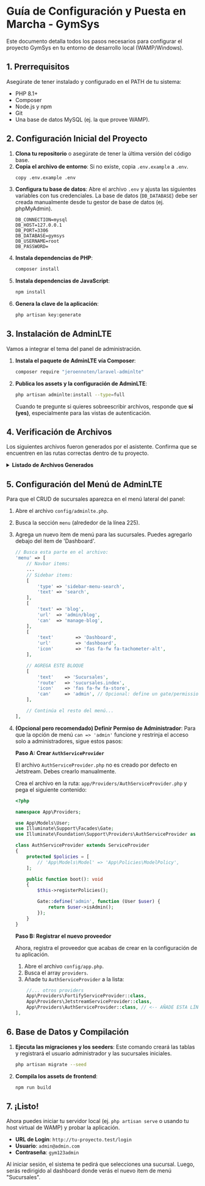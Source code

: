 # Guía de Configuración y Puesta en Marcha - GymSys

Este documento detalla todos los pasos necesarios para configurar el proyecto GymSys en tu entorno de desarrollo local (WAMP/Windows).

## 1. Prerrequisitos

Asegúrate de tener instalado y configurado en el PATH de tu sistema:
- PHP 8.1+
- Composer
- Node.js y npm
- Git
- Una base de datos MySQL (ej. la que provee WAMP).

## 2. Configuración Inicial del Proyecto

1.  **Clona tu repositorio** o asegúrate de tener la última versión del código base.
2.  **Copia el archivo de entorno**: Si no existe, copia `.env.example` a `.env`.
    ```bash
    copy .env.example .env
    ```
3.  **Configura tu base de datos**: Abre el archivo `.env` y ajusta las siguientes variables con tus credenciales. La base de datos (`DB_DATABASE`) debe ser creada manualmente desde tu gestor de base de datos (ej. phpMyAdmin).
    ```dotenv
    DB_CONNECTION=mysql
    DB_HOST=127.0.0.1
    DB_PORT=3306
    DB_DATABASE=gymsys
    DB_USERNAME=root
    DB_PASSWORD=
    ```
4.  **Instala dependencias de PHP**:
    ```bash
    composer install
    ```
5.  **Instala dependencias de JavaScript**:
    ```bash
    npm install
    ```
6.  **Genera la clave de la aplicación**:
    ```bash
    php artisan key:generate
    ```

## 3. Instalación de AdminLTE

Vamos a integrar el tema del panel de administración.

1.  **Instala el paquete de AdminLTE vía Composer**:
    ```bash
    composer require "jeroennoten/laravel-adminlte"
    ```
2.  **Publica los assets y la configuración de AdminLTE**:
    ```bash
    php artisan adminlte:install --type=full
    ```
    Cuando te pregunte si quieres sobreescribir archivos, responde que **sí (yes)**, especialmente para las vistas de autenticación.

## 4. Verificación de Archivos

Los siguientes archivos fueron generados por el asistente. Confirma que se encuentren en las rutas correctas dentro de tu proyecto.

<details>
<summary><strong>Listado de Archivos Generados</strong></summary>

-   `app/Http/Livewire/Auth/SelectSucursal.php`
-   `app/Http/Livewire/Sucursales/SucursalManager.php`
-   `app/Http/Middleware/EnsureSucursalIsSelected.php`
-   `app/Http/Responses/LoginResponse.php`
-   `app/Models/Sucursal.php`
-   `database/migrations/2024_05_20_100001_create_sucursales_table.php`
-   `database/migrations/2024_05_20_100002_add_role_to_users_table.php`
-   `database/migrations/2024_05_20_100003_create_sucursal_user_pivot_table.php`
-   `database/seeders/SucursalSeeder.php`
-   `database/seeders/UserSeeder.php`
-   `resources/views/livewire/auth/select-sucursal.blade.php`
-   `resources/views/livewire/sucursales/sucursal-manager.blade.php`

</details>

## 5. Configuración del Menú de AdminLTE

Para que el CRUD de sucursales aparezca en el menú lateral del panel:

1.  Abre el archivo `config/adminlte.php`.
2.  Busca la sección `menu` (alrededor de la línea 225).
3.  Agrega un nuevo item de menú para las sucursales. Puedes agregarlo debajo del item de 'Dashboard'.

    ```php
    // Busca esta parte en el archivo:
    'menu' => [
        // Navbar items:
        ...
        // Sidebar items:
        [
            'type' => 'sidebar-menu-search',
            'text' => 'search',
        ],
        [
            'text' => 'blog',
            'url'  => 'admin/blog',
            'can'  => 'manage-blog',
        ],
        [
            'text'        => 'Dashboard',
            'url'         => 'dashboard',
            'icon'        => 'fas fa-fw fa-tachometer-alt',
        ],

        // AGREGA ESTE BLOQUE
        [
            'text'    => 'Sucursales',
            'route'   => 'sucursales.index',
            'icon'    => 'fas fa-fw fa-store',
            'can'     => 'admin', // Opcional: define un gate/permission
        ],

        // Continúa el resto del menú...
    ],
    ```
4.  **(Opcional pero recomendado) Definir Permiso de Administrador**: Para que la opción de menú `can => 'admin'` funcione y restrinja el acceso solo a administradores, sigue estos pasos:

    **Paso A: Crear `AuthServiceProvider`**

    El archivo `AuthServiceProvider.php` no es creado por defecto en Jetstream. Debes crearlo manualmente.

    Crea el archivo en la ruta: `app/Providers/AuthServiceProvider.php` y pega el siguiente contenido:

    ```php
    <?php

    namespace App\Providers;

    use App\Models\User;
    use Illuminate\Support\Facades\Gate;
    use Illuminate\Foundation\Support\Providers\AuthServiceProvider as ServiceProvider;

    class AuthServiceProvider extends ServiceProvider
    {
        protected $policies = [
            // 'App\Models\Model' => 'App\Policies\ModelPolicy',
        ];

        public function boot(): void
        {
            $this->registerPolicies();

            Gate::define('admin', function (User $user) {
                return $user->isAdmin();
            });
        }
    }
    ```

    **Paso B: Registrar el nuevo proveedor**

    Ahora, registra el proveedor que acabas de crear en la configuración de tu aplicación.

    1.  Abre el archivo `config/app.php`.
    2.  Busca el array `providers`.
    3.  Añade tu `AuthServiceProvider` a la lista:

    ```php
        //... otros providers
        App\Providers\FortifyServiceProvider::class,
        App\Providers\JetstreamServiceProvider::class,
        App\Providers\AuthServiceProvider::class, // <-- AÑADE ESTA LÍNEA
    ],
    ```

## 6. Base de Datos y Compilación

1.  **Ejecuta las migraciones y los seeders**: Este comando creará las tablas y registrará el usuario administrador y las sucursales iniciales.
    ```bash
    php artisan migrate --seed
    ```
2.  **Compila los assets de frontend**:
    ```bash
    npm run build
    ```

## 7. ¡Listo!

Ahora puedes iniciar tu servidor local (ej. `php artisan serve` o usando tu host virtual de WAMP) y probar la aplicación.

-   **URL de Login**: `http://tu-proyecto.test/login`
-   **Usuario**: `admin@admin.com`
-   **Contraseña**: `gym123admin`

Al iniciar sesión, el sistema te pedirá que selecciones una sucursal. Luego, serás redirigido al dashboard donde verás el nuevo item de menú "Sucursales".
